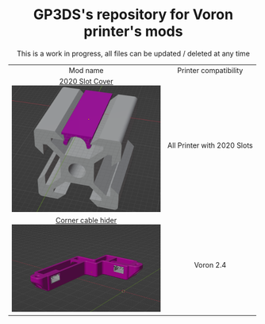 <h1 align="center">GP3DS's repository for Voron printer's mods</h1>

 <p align="center">This is a work in progress, all files can be updated / deleted at any time</p>


<table align="center">
  <tr>
    <td align="center">Mod name</td>
    <td align="center">Printer compatibility</td>   
  </tr>
  <tr>
    <td align="center">
      <a href="./2020_Slot_Cover">2020 Slot Cover<br><img src="./2020_Slot_Cover/Images/installation_screenshot.png" alt="1" width=300px></a></td>
    <td align="center">All Printer with 2020 Slots</td>   
  </tr>  
  <tr>
    <td align="center">
      <a href="./Corner_cable_Hiders">Corner cable hider<br><img src="./Corner_cable_Hiders/Images/concept_screenshot.png" alt="1" width=300px></a></td>
    <td align="center">Voron 2.4</td>   
  </tr>
